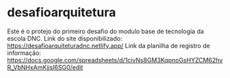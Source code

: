 # desafioarquitetura
Este é o protejo do primeiro desafio do modulo base de tecnologia da escola DNC.
Link do site disponibilizado: https://desafioarquiteturadnc.netlify.app/
Link da planilha de registro de informação: https://docs.google.com/spreadsheets/d/1civNs8GM3KqpnoGsHYZCM62hvR_VbNHxAmKjjsI6SG0/edit
